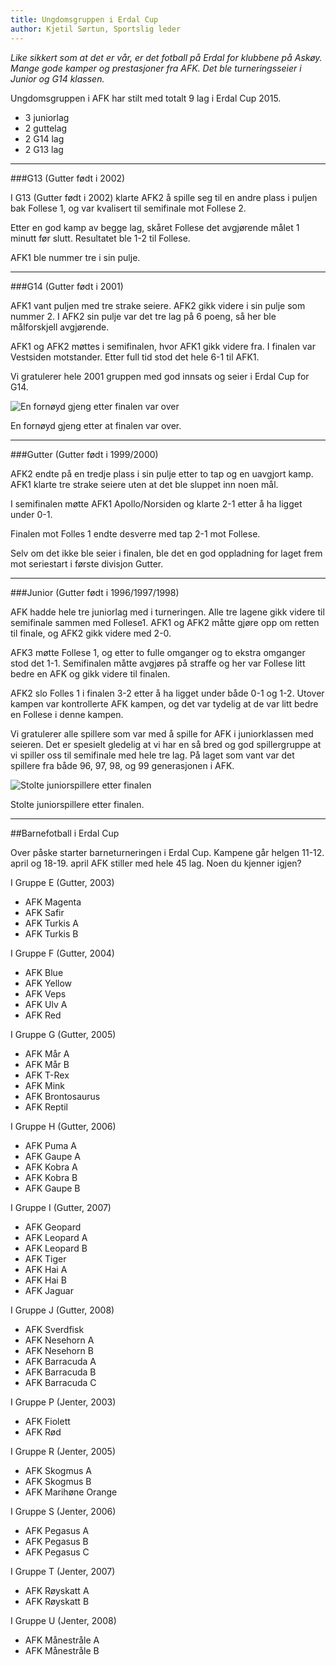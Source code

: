 ```yaml
---
title: Ungdomsgruppen i Erdal Cup
author: Kjetil Sørtun, Sportslig leder
---
```


*Like sikkert som at det er vår, er det fotball på Erdal for klubbene på Askøy. Mange gode kamper og prestasjoner fra AFK. Det ble turneringsseier i Junior og G14 klassen.*

Ungdomsgruppen i AFK har stilt med totalt 9 lag i Erdal Cup 2015. 

* 3 juniorlag
* 2 guttelag
* 2 G14 lag
* 2 G13 lag

---

###G13 (Gutter født i 2002)

I G13 (Gutter født i 2002) klarte AFK2 å spille seg til en andre plass i puljen bak Follese 1, og var kvalisert til semifinale mot Follese 2. 

Etter en god kamp av begge lag, skåret Follese det avgjørende målet 1 minutt før slutt. Resultatet ble 1-2 til Follese. 

AFK1 ble nummer tre i sin pulje.

---

###G14 (Gutter født i 2001)

AFK1 vant puljen med tre strake seiere. AFK2 gikk videre i sin pulje som nummer 2. I AFK2 sin pulje var det tre lag på 6 poeng, så her ble målforskjell avgjørende.

AFK1 og AFK2 møttes i semifinalen, hvor AFK1 gikk videre fra. I finalen var Vestsiden motstander. Etter full tid stod det hele 6-1 til AFK1.

Vi gratulerer hele 2001 gruppen med god innsats og seier i Erdal Cup for G14. 

![En fornøyd gjeng etter finalen var over](http://www.askoyfk.no/images/20150325_G14_VinnereErdalsCup.jpg)

En fornøyd gjeng etter at finalen var over.

---

###Gutter (Gutter født i 1999/2000)

AFK2 endte på en tredje plass i sin pulje etter to tap og en uavgjort kamp. AFK1 klarte tre strake seiere uten at det ble sluppet inn noen mål. 

I semifinalen møtte AFK1 Apollo/Norsiden og klarte 2-1 etter å ha ligget under 0-1. 

Finalen mot Folles 1 endte desverre med tap 2-1 mot Follese. 

Selv om det ikke ble seier i finalen, ble det en god oppladning for laget frem mot seriestart i første divisjon Gutter.

---

###Junior (Gutter født i 1996/1997/1998)

AFK hadde hele tre juniorlag med i turneringen. Alle tre lagene gikk videre til semifinale sammen med Follese1. AFK1 og AFK2 måtte gjøre opp om retten til finale, og AFK2 gikk videre med 2-0.

AFK3 møtte Follese 1, og etter to fulle omganger og to ekstra omganger stod det 1-1. Semifinalen måtte avgjøres på straffe og her var Follese litt bedre en AFK og gikk videre til finalen.

AFK2 slo Folles 1 i finalen 3-2 etter å ha ligget under både 0-1 og 1-2. Utover kampen var kontrollerte AFK kampen, og det var tydelig at de var litt bedre en Follese i denne kampen.

Vi gratulerer alle spillere som var med å spille for AFK i juniorklassen med seieren. Det er spesielt gledelig at vi har en så bred og god spillergruppe at vi spiller oss til semifinale med hele tre lag. På laget som vant var det spillere fra både 96, 97, 98, og 99 generasjonen i AFK.

![Stolte juniorspillere etter finalen](http://www.askoyfk.no/images/20150325_Junior_VinnereErdalsCup.jpg)

Stolte juniorspillere etter finalen. 

---

##Barnefotball i Erdal Cup

Over påske starter barneturneringen i Erdal Cup. Kampene går helgen 11-12. april og 18-19. april
AFK stiller med hele 45 lag. Noen du kjenner igjen?

I Gruppe E (Gutter, 2003)

* AFK Magenta 
* AFK Safir 
* AFK Turkis A
* AFK Turkis B

I Gruppe F (Gutter, 2004)

* AFK Blue
* AFK Yellow
* AFK Veps
* AFK Ulv A
* AFK Red

I Gruppe G (Gutter, 2005)

* AFK Mår A
* AFK Mår B
* AFK T-Rex
* AFK Mink
* AFK Brontosaurus
* AFK Reptil

I Gruppe H (Gutter, 2006)

* AFK Puma A
* AFK Gaupe A
* AFK Kobra A
* AFK Kobra B
* AFK Gaupe B

I Gruppe I (Gutter, 2007)

* AFK Geopard
* AFK Leopard A
* AFK Leopard B
* AFK Tiger
* AFK Hai A
* AFK Hai B
* AFK Jaguar

I Gruppe J (Gutter, 2008)

* AFK Sverdfisk
* AFK Nesehorn A
* AFK Nesehorn B
* AFK Barracuda A
* AFK Barracuda B
* AFK Barracuda C

I Gruppe P (Jenter, 2003)

* AFK Fiolett
* AFK Rød

I Gruppe R (Jenter, 2005)

* AFK Skogmus A
* AFK Skogmus B
* AFK Marihøne Orange

I Gruppe S (Jenter, 2006)

* AFK Pegasus A
* AFK Pegasus B
* AFK Pegasus C

I Gruppe T (Jenter, 2007)

* AFK Røyskatt A
* AFK Røyskatt B

I Gruppe U (Jenter, 2008)

* AFK Månestråle A
* AFK Månestråle B
